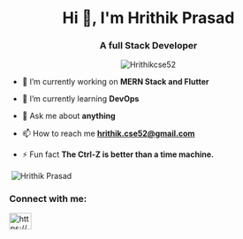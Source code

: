 <h1 align="center">Hi 👋, I'm Hrithik Prasad</h1>
<h3 align="center">A full Stack Developer</h3>

<p align="center"> <img src="https://komarev.com/ghpvc/?username=Hrithikcse52&label=Profile%20views&color=0e75b6&style=flat" alt="Hrithikcse52" /> </p>

- 🔭 I’m currently working on **MERN Stack and Flutter**

- 🌱 I’m currently learning **DevOps**

- 💬 Ask me about **anything**

- 📫 How to reach me **hrithik.cse52@gmail.com**

- ⚡ Fun fact **The Ctrl-Z is better than a time machine.**



<p>&nbsp;<img align="center" src="https://github-readme-stats.vercel.app/api?count_private=true&username=Hrithikcse52&theme=radical&hide=issues" alt="Hrithik Prasad" /></p>

<p align="left">
<h3 align="left">Connect with me:</h3>
<a href="https://www.linkedin.com/in/hrithikprasad/" target="blank"><img align="center" src="https://cdn.jsdelivr.net/npm/simple-icons@3.0.1/icons/linkedin.svg" alt="https://www.linkedin.com/in/hrithikprasad/" height="30" width="40" /></a>
